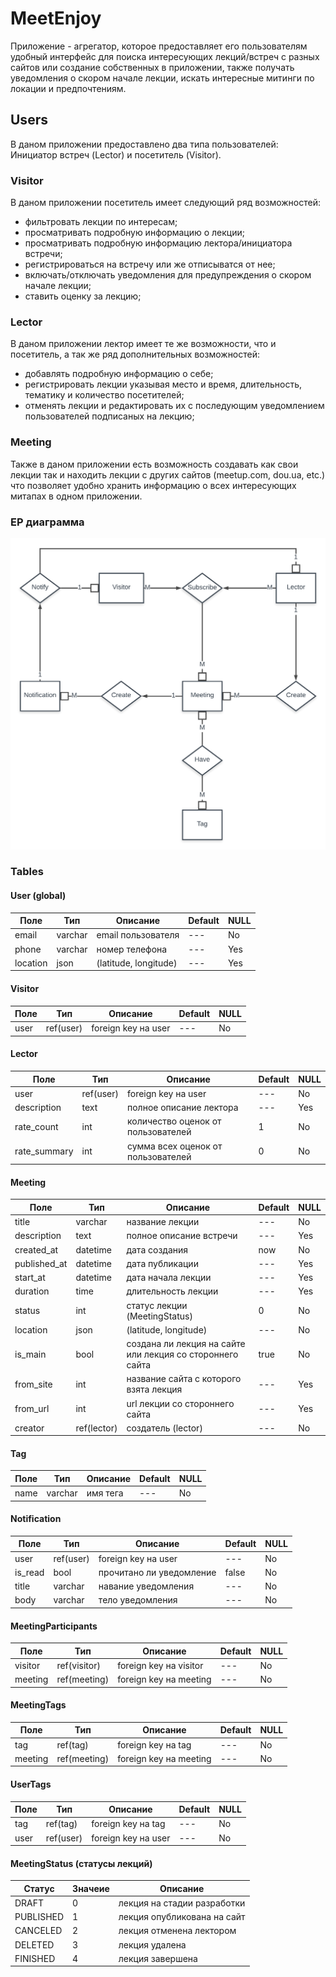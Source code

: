 # MeetEnjoy
Приложение - агрегатор, которое предоставляет его пользователям удобный 
интерфейс для поиска интересующих лекций/встреч с разных сайтов или создание собственных в приложении, 
также получать уведомления о скором начале лекции, искать интересные митинги по локации и предпочтениям.

## Users

В даном приложении предоставлено два типа пользователей: Инициатор встреч (Lector) и посетитель (Visitor). 

### Visitor

В даном приложении посетитель имеет следующий ряд возможностей:
- фильтровать лекции по интересам;
- просматривать подробную информацию о лекции;
- просматривать подробную информацию лектора/инициатора встречи;
- регистрироваться на встречу или же отписыватся от нее;
- включать/отключать уведомления для предупреждения о скором начале лекции;
- ставить оценку за лекцию;

### Lector

В даном приложении лектор имеет те же возможности, что и посетитель, а так же ряд дополнительных возможностей:
- добавлять подробную информацию о себе;
- регистрировать лекции указывая место и время, длительность, тематику и количество посетителей;
- отменять лекции и редактировать их с последующим уведомлением пользователей подписаных на лекцию;


### Meeting

Также в даном приложении есть возможность создавать как свои лекции так и находить лекции с других сайтов 
(meetup.com, dou.ua, etc.) что позволяет удобно хранить информацию о всех интересующих митапах в одном приложении.

### ЕР диаграмма
![er diagram](docs/er-meetenjoy.png)


### Tables

#### User (global)
| Поле | Тип | Описание | Default | NULL |
| --- | --- | --- | --- | --- |
| email | varchar | email пользователя | --- | No |
| phone | varchar | номер телефона | --- | Yes |
| location | json | (latitude, longitude) | --- | Yes |

#### Visitor
| Поле | Тип | Описание | Default | NULL |
| --- | --- | --- | --- | --- |
| user | ref(user) | foreign key на user | --- | No |

#### Lector
| Поле | Тип | Описание | Default | NULL |
| --- | --- | --- | --- | --- |
| user | ref(user) | foreign key на user | --- | No |
| description | text | полное описание лектора | --- | Yes |
| rate_count | int | количество оценок от пользователей | 1 | No |
| rate_summary | int | сумма всех оценок от пользователей | 0 | No |

#### Meeting
| Поле | Тип | Описание | Default | NULL |
| --- | --- | --- | --- | --- |
| title | varchar | название лекции | --- | No |
| description | text | полное описание встречи | --- | Yes |
| created_at | datetime | дата создания | now | No |
| published_at | datetime | дата публикации | --- | Yes |
| start_at | datetime | дата начала лекции | --- | Yes |
| duration | time | длительность лекции | --- | Yes |
| status | int | статус лекции (MeetingStatus) | 0 | No |
| location | json | (latitude, longitude) | --- | No |
| is_main | bool | создана ли лекция на сайте или лекция со стороннего сайта | true | No |
| from_site | int | название сайта с которого взята лекция | --- | Yes |
| from_url | int | url лекции со стороннего сайта | --- | Yes |
| creator | ref(lector) | создатель (lector) | --- | No |

#### Tag
| Поле | Тип | Описание | Default | NULL |
| --- | --- | --- | --- | --- |
| name | varchar | имя тега | --- | No |

#### Notification
| Поле | Тип | Описание | Default | NULL |
| --- | --- | --- | --- | --- |
| user | ref(user) | foreign key на user | --- | No |
| is_read | bool | прочитано ли уведомление | false | No |
| title | varchar | навание уведомления | --- | No |
| body | varchar | тело уведомления | --- | No |

#### MeetingParticipants
| Поле | Тип | Описание | Default | NULL |
| --- | --- | --- | --- | --- |
| visitor | ref(visitor) | foreign key на visitor | --- | No |
| meeting | ref(meeting) | foreign key на meeting | --- | No |

#### MeetingTags
| Поле | Тип | Описание | Default | NULL |
| --- | --- | --- | --- | --- |
| tag | ref(tag) | foreign key на tag | --- | No |
| meeting | ref(meeting) | foreign key на meeting | --- | No |

#### UserTags
| Поле | Тип | Описание | Default | NULL |
| --- | --- | --- | --- | --- |
| tag | ref(tag) | foreign key на tag | --- | No |
| user | ref(user) | foreign key на user | --- | No |

#### MeetingStatus (статусы лекций)
| Статус | Значеие | Описание |
| --- | --- | --- |
| DRAFT | 0 | лекция на стадии разработки |
| PUBLISHED | 1 | лекция опубликована на сайт |
| CANCELED | 2 | лекция отменена лектором |
| DELETED | 3 | лекция удалена |
| FINISHED | 4 | лекция завершена |
